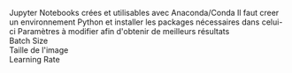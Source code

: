 Jupyter Notebooks crées et utilisables avec Anaconda/Conda
Il faut creer un environnement Python et installer les packages nécessaires dans celui-ci
Paramètres à modifier afin d'obtenir de meilleurs résultats  
Batch Size  
Taille de l'image  
Learning Rate  
